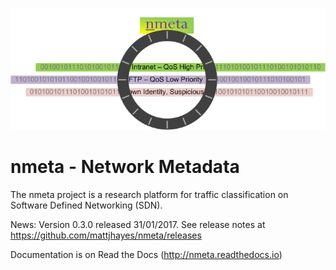 ![](docs/source/images/nmeta.png)

# nmeta - Network Metadata

The nmeta project is a research platform for traffic classification on
Software Defined Networking (SDN).

News: Version 0.3.0 released 31/01/2017. See release notes at
https://github.com/mattjhayes/nmeta/releases

Documentation is on Read the Docs (http://nmeta.readthedocs.io)

